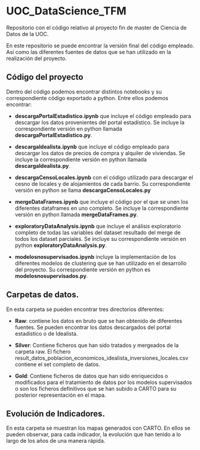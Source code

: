 # UOC_DataScience_TFM 

Repositorio con el código relativo al proyecto fin de master de Ciencia de Datos de la UOC.  

  

En este repositorio se puede encontrar la versión final del código empleado. Así como las diferentes fuentes de datos que se han utilizado en la realización del proyecto. 

  

## Código del proyecto 

Dentro del código podemos encontrar distintos notebooks y su correspondiente código exportado a python. Entre ellos podemos encontrar: 

  

  - **descargaPortalEstadistico.ipynb** que incluye el código empleado para descargar los datos provenientes del portal estadístico. Se incluye la correspondiente versión en python llamada **descargaPortalEstadistico.py**. 

  - **descargaIdealista.ipynb** que incluye el código empleado para descargar los datos de precios de compra y alquiler de viviendas. Se incluye la correspondiente versión en python llamada **descargaIdealista.py**. 

  - **descargaCensoLocales.ipynb** con el código utilizado para descargar el cesno de locales y de alojamientos de cada barrio. Su correspondiente versión en python se llama **descargaCensoLocales.py** 

  - **mergeDataFrames.ipynb** que incluye el código por el que se unen los diferentes dataframes en uno completo. Se incluye la correspondiente versión en python llamada **mergeDataFrames.py**. 

  - **exploratoryDataAnalysis.ipynb** que incluye el análisis exploratorio completo de todas las variables del dataset resultado del merge de todos los dataset parciales. Se incluye su correspondiente versión en python **exploratoryDataAnalysis.py**. 

  - **modelosnosupervisados.ipynb** incluye la implementación de los diferentes modelos de clustering que se han utilizado en el desarrollo del proyecto. Su correspondiente versión en python es **modelosnosupervisados.py**. 

  

  

## Carpetas de datos. 

  

En esta carpeta se pueden encontrar tres directorios diferentes: 

  

- **Raw**: contiene los datos en bruto que se han obtenido de diferentes fuentes. Se pueden encontrar los datos descargados del portal estadístico o de Idealista. 

- **Silver**: Contiene ficheros que han sido tratados y mergeados de la carpeta raw. El fichero result_datos_poblacion_economicos_idealista_inversiones_locales.csv contiene el set completo de datos.  

- **Gold**: Contiene ficheros de datos que han sido enriquecidos o modificados para el tratamiento de datos por los modelos supervisados o son los ficheros definitivos que se han subido a CARTO para su posterior representación en el mapa. 

  

## Evolución de Indicadores. 

  

En esta carpeta se muestran los mapas generados con CARTO. En ellos se pueden observar, para cada indicador, la evolución que han tenido a lo largo de los años de una manera rápida. 
